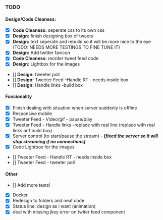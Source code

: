 ### TODO

#### Design/Code Cleaness: 
- [X] **Code Cleaness:** seperate css to its own css
- [X] **Design:** finish designing box of tweets
- [X] **Design:** text seperate and rebuild so it will be more nice to the eye (TODO: NEEDS MORE TESTINGS TO FINE TUNE IT)
- [X] **Design:** Add twitter favicon
- [X] **Code Cleaness:** reorder tweet feed code
- [X]  **Design:** Lightbox for the images
- [] **Design:** tweeter poll
- [] **Design:** Tweeter Feed -Handle RT - needs inside box
- [] **Design:** Handle links -build box

#### Funcionality
- [X] Finish dealing with situation when server suddenly is offline
- [X] Responsive mobile
- [X] Tweeter Feed - Video/gif - pause/play
- [X] Tweeter Feed - Handle links -replace with real line (replace with real links anf build box)
- [X] Server control (to start/pause the stream) - ***[fixed the server so it will stop streaming if no connections]***
- [X]  Code Lightbox for the images
- [] Tweeter Feed - Handle RT - needs inside box
- [] Tweeter Feed - tweeter poll


#### Other
- []  Add more tests!
- [X] Docker
- [X] Redesign to folders and neat code
- [X] Status line: design as i want (animation)
- [X] deal with missing jkey error on twiter feed component